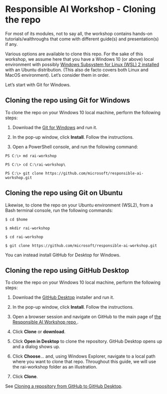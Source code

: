 # Responsible AI Workshop - Cloning the repo 

For most of its modules, not to say all, the workshop contains hands-on tutorials/walthroughs that come with different guide(s) and presentation(s) if any.  

Various options are available to clone this repo. For the sake of this workshop, we assume here that you have a Windows 10 (or above) local environment with possibly [Windows Subsystem for Linux (WSL) 2 installed](https://learn.microsoft.com/en-us/windows/wsl/install) with an Ubuntu distribution. (This also de facto covers both Linux and MacOS environment). Let’s consider them in order. 

Let’s start with Git for Windows.  

## Cloning the repo using Git for Windows 

To clone the repo on your Windows 10 local machine, perform the following steps: 

1. Download the [Git for Windows](https://github.com/git-for-windows/git/releases/download/v2.25.0.windows.1/Git-2.25.0-64-bit.exe) and run it. 

2. In the pop-up window, click **Install**. Follow the instructions. 

3. Open a PowerShell console, and run the following command: 

```  
PS C:\> md rai-workshop 

PS C:\> cd C:\rai-workshop\ 

PS C:\> git clone https://github.com/microsoft/responsible-ai-workshop.git 

```

## Cloning the repo using Git on Ubuntu 

Likewise, to clone the repo on your Ubuntu environment (WSL2), from a Bash terminal console, run the following commands: 

```
$ cd $home 

$ mkdir rai-workshop 

$ cd rai-workshop 

$ git clone https://github.com/microsoft/responsible-ai-workshop.git 
```

You can instead install GitHub for Desktop for Windows.  

## Cloning the repo using GitHub Desktop 

To clone the repo on your Windows 10 local machine, perform the following steps: 

1. Download the [GitHub Desktop](https://central.github.com/deployments/desktop/desktop/latest/win32) installer and run it. 

2. In the pop-up window, click **Install**. Follow the instructions. 

3. Open a browser session and navigate on GitHub to the main page of [the Responsible AI Workshop repo ](https://github.com/microsoft/responsible-ai-workshop). 

4. Click **Clone** or **download**. 

5. Click **Open in Desktop** to clone the repository. GitHub Desktop opens up and a dialog shows up. 

6. Click **Choose**... and, using Windows Explorer, navigate to a local path where you want to clone that repo. Throughout this guide, we will use the rai-workshop folder as an illustration. 

7. Click **Clone**. 

See [Cloning a repository from GitHub to GitHub Desktop](https://docs.github.com/en/desktop/contributing-and-collaborating-using-github-desktop/adding-and-cloning-repositories/cloning-a-repository-from-github-to-github-desktop). 

 

